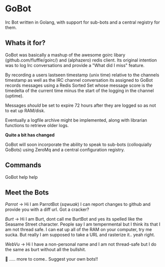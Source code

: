 GoBot
=====
Irc Bot written in Golang, with support for sub-bots and a central registry for them.


Whats it for?
-------------
GoBot was basically a mashup of the awesome goirc libary (github.com/fluffle/goirc/)
and (alphazero) redis client. Its original intention was to log Irc conversations and 
provide a "What did I miss" feature.

By recording a users lastseen timestamp (unix time) relative
to the channels timestamp as well as the IRC channel conversation its assigned 
to GoBot records messages using a Redis Sorted Set whose message score is the timedelta
of the current time minus the start of the logging in the channel (uptime).

Messages *should* be set to expire 72 hours after they are logged so as not to eat up RAM/disk.

Eventually a logfile archive might be implemented, along with librarian functions
to retrieve older logs.


**Quite a bit has changed** 

GoBot will soon incorporate the ability to speak to sub-bots (colloquially GoBots)
using ZeroMq and a central configuration registry.

Commands
--------

GoBot help help

Meet the Bots
-------------

*Parrot*  -> Hi I am ParrotBot (*sqwuak*) I can report changes to github and provide you with a diff url.  Got a cracker? 

*Burt*    -> Hi I am Burt, dont call me BurtBot and yes its spelled like the Seasame Street character. People say I am tempermental but I think its that I am not thread safe. I can eat up all of the RAM on your computer, try me sucka. But really I am supposed to take a URL and rasterize it.. yeah right.

*WebVu*   -> Hi I have a non-personal name and I am not thread-safe but I do the same as burt without all the bullshit.

:japanese_ogre:
..... more to come.. Suggest your own bots!!
